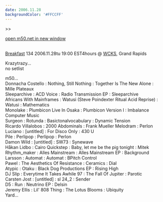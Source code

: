 ```yaml
---
date: 2006.11.28
backgroundColor: '#FFCCFF'
---
```


\>>

[open m50.net in new window  
](http://m50.net/)

[  
Breakfast](http://www.anal0g.org/breakfast/) 134 2006.11.28tu 19:00 EST4hours @ [WCKS](http://www.thewhale.org/), Grand Rapids  

Krazytrazy...  
no setlist  

m50...  
Donnacha Costello : Nothing, Still Nothing : Together Is The New Alone : Mille Plateaux  
Sleeparchive : ACD Voice : Radio Transmission EP : Sleeparchive  
Africans With Mainframes : Watusi (Steve Poindexter Ritual Acid Reprise) : Watusi : Mathematics  
Monolake : Plumbicon Live In Osaka : Plumbicon Version I : Imbalance Computer Music  
Surgeon : Rotunda : Basictonalvocabulary : Dynamic Tension  
Ricardo Villalobos : 2000 Abdominals : Frank Mueller Melodram : Perlon  
Luciano : \[untitled\] : For Disco Only : 430 U  
Pile : Perlipop : Perlipop : Perlon  
Damon Wild : \[untitled\] : SW73 : Synewave  
Håkan Lidbo : Cairo Quickstep : Baby, let me be the pig tonight : Mitek  
Rhythm\_maker : Alles Mainstream : Alles Mainstream EP : Background  
Larsson : Automat : Automat : BPitch Control  
Pawel : The Aesthetics Of Resistance : Ceramics : Dial  
Atypic : Otaku : Black Dog Productions EP : Rising High  
DJ Slip : Everytime It Takes Awhile 97 : The Fall Of Jupiter : Parotic  
Carsten Jost : \[untitled\] : sl 24\_2 : Sender  
D5 : Run : Neutrino EP : Delsin  
Jeremy Ellis : Lil' 808 Thing : The Lotus Blooms : Ubiquity  
Yard...